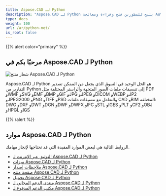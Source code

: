 ```yaml
---
title: Aspose.CAD لـ Python
description: "Aspose.CAD لـ Python يتيح للمطورين فتح وقراءة ومعالجة AutoCAD DWG وDXF وDWT وغيرها من تنسيقات ملفات CAD وBIM، مثل: DGN وDWF وDWFX وIFC وSTL وIGES وPLT وCF2 وOBJ وHPGL وIGS."
type: docs
weight: 100
url: /ar/python-net/
is_root: false
---
```


{{% alert color="primary" %}}

## **مرحبًا بكم في Aspose.CAD لـ Python**

![شعار منتج Aspose.CAD لـ Python](/_assets/home_4.png)

Aspose.CAD لـ Python هو الحل الوحيد في السوق الذي يجعل من الممكن تصدير التقارير من Python إلى تنسيقات ملفات الصور المتجهة والراستر المختلفة مثل PDF وWMF وSVG وEMF وBMP وGIF وJPG وJPEG وDICOM وWEBP وJP2 وJPEG2000 وPNG وTIFF وPSD والتعامل مع تنسيقات ملفات CAD وBIM المختلفة: DWG وDXF وDWT وDGN وDWF وDWFX وIFC وSTL وIGES وPLT وCF2 وOBJ وHPGL وIGS

{{% /alert %}}

## **موارد Aspose.CAD لـ Python**

الروابط التالية هي لبعض الموارد المفيدة التي قد تحتاجها لإنجاز مهامك.

- [التوثيق عبر الإنترنت لـ Aspose.CAD لـ Python](/ar/python-net/)
- [ميزات Aspose.CAD لـ Python](/ar/python-net/features-overview/)
- [ملاحظات إصدار Aspose.CAD لـ Python](https://releases.aspose.com/cad/python-net/release-notes/)
- [صفحة منتج Aspose.CAD لـ Python](https://products.aspose.com/cad/python-net/)
- [تحميل Aspose.CAD لـ Python](https://downloads.aspose.com/cad/python-net)
- [منتدى الدعم المجاني لـ Aspose.CAD لـ Python](https://forum.aspose.com/c/cad/19)
- [مكتب الدعم المدفوع لـ Aspose.CAD لـ Python](https://helpdesk.aspose.com/)